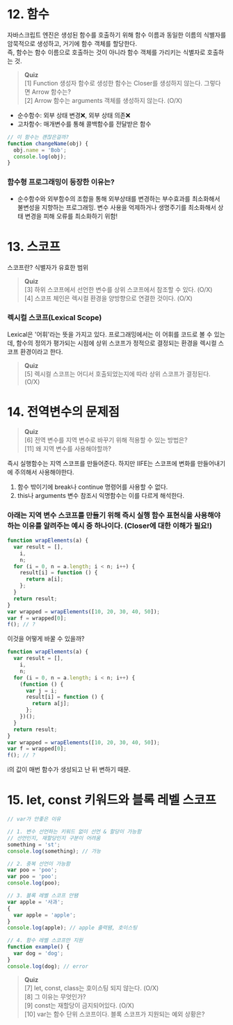 # 12. 함수

자바스크립트 엔진은 생성된 함수를 호출하기 위해 함수 이름과 동일한 이름의 식별자를 암묵적으로 생성하고, 거기에 함수 객체를 할당한다.  
즉, 함수는 함수 이름으로 호출하는 것이 아니라 함수 객체를 가리키는 식별자로 호출하는 것.

> **Quiz**  
> [1] Function 생성자 함수로 생성한 함수는 Closer를 생성하지 않는다. 그렇다면 Arrow 함수는?  
> [2] Arrow 함수는 arguments 객체를 생성하지 않는다. (O/X)

- 순수함수: 외부 상태 변경❌, 외부 상태 의존❌
- 고차함수: 매개변수를 통해 콜백함수를 전달받은 함수

```javascript
// 이 함수는 괜찮은걸까?
function changeName(obj) {
  obj.name = 'Bob';
  console.log(obj);
}
```

### 함수형 프로그래밍이 등장한 이유는?

- 순수함수와 외부함수의 조합을 통해 외부상태를 변경하는 부수효과를 최소화해서 불변성을 지향하는 프로그래밍. 변수 사용을 억제하거나 생명주기를 최소화해서 상태 변경을 피해 오류를 최소화하기 위함!

# 13. 스코프

스코프란? 식별자가 유효한 범위

> **Quiz**  
> [3] 하위 스코프에서 선언한 변수를 상위 스코프에서 참조할 수 있다. (O/X)  
> [4] 스코프 체인은 렉시컬 환경을 양방향으로 연결한 것이다. (O/X)

### 렉시컬 스코프(Lexical Scope)

Lexical은 '어휘'라는 뜻을 가지고 있다. 프로그래밍에서는 이 어휘를 코드로 볼 수 있는데, 함수의 정의가 평가되는 시점에 상위 스코프가 정적으로 결정되는 환경을 렉시컬 스코프 환경이라고 한다.

> **Quiz**  
> [5] 렉시컬 스코프는 어디서 호출되었는지에 따라 상위 스코프가 결정된다. (O/X)

# 14. 전역변수의 문제점

> **Quiz**  
> [6] 전역 변수를 지역 변수로 바꾸기 위해 적용할 수 있는 방법은?   
> [11] 왜 지역 변수를 사용해야할까?

즉시 실행함수는 지역 스코프를 만들어준다. 하지만 IIFE는 스코프에 변화를 만들어내기에 주의해서 사용해야한다.

1. 함수 밖이기에 break나 continue 명령어를 사용할 수 없다.
2. this나 arguments 변수 참조시 익명함수는 이를 다르게 해석한다.

### 아래는 지역 변수 스코프를 만들기 위해 즉시 실행 함수 표현식을 사용해야하는 이유를 알려주는 예시 중 하나이다. (Closer에 대한 이해가 필요!)

```javascript
function wrapElements(a) {
  var result = [],
    i,
    n;
  for (i = 0, n = a.length; i < n; i++) {
    result[i] = function () {
      return a[i];
    };
  }
  return result;
}
var wrapped = wrapElements([10, 20, 30, 40, 50]);
var f = wrapped[0];
f(); // ?
```

이것을 어떻게 바꿀 수 있을까?

```javascript
function wrapElements(a) {
  var result = [],
    i,
    n;
  for (i = 0, n = a.length; i < n; i++) {
    (function () {
      var j = i;
      result[i] = function () {
        return a[j];
      };
    })();
  }
  return result;
}
var wrapped = wrapElements([10, 20, 30, 40, 50]);
var f = wrapped[0];
f(); // ?
```

i의 값이 매번 함수가 생성되고 난 뒤 변하기 때문.

# 15. let, const 키워드와 블록 레벨 스코프

```javascript
// var가 안좋은 이유

// 1. 변수 선언하는 키워드 없이 선언 & 할당이 가능함
// 선언인지, 재할당인지 구분이 어려움
something = 'st';
console.log(something); // 가능

// 2. 중복 선언이 가능함
var poo = 'poo';
var poo = 'poo';
console.log(poo);

// 3. 블록 레벨 스코프 안됌
var apple = '사과';
{
  var apple = 'apple';
}
console.log(apple); // apple 출력됌, 호이스팅

// 4. 함수 레벨 스코프만 지원
function example() {
  var dog = 'dog';
}
console.log(dog); // error
```
> **Quiz**  
> [7] let, const, class는 호이스팅 되지 않는다. (O/X)  
> [8] 그 이유는 무엇인가?  
> [9] const는 재할당이 금지되어있다. (O/X)  
> [10] var는 함수 단위 스코프이다. 블록 스코프가 지원되는 예외 상황은?
